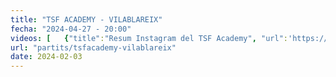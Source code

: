 ```yaml
---
title: "TSF ACADEMY - VILABLAREIX"
fecha: "2024-04-27 - 20:00"
videos: [   {"title":"Resum Instagram del TSF Academy", "url":'https://s3.eu-central-1.wasabisys.com/cpsarria/T23-24/mic2024/TSFAcademy-Vilablareix_C5CBHgsLxiw.mp4'}]
url: "partits/tsfacademy-vilablareix"
date: 2024-02-03
---
```


